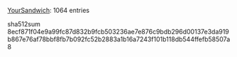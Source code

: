[YourSandwich](https://github.com/YourSandwich): 1064 entries

sha512sum 8ecf871f04e9a99fc87d832b9fcb503236ae7e876c9bdb296d00137e3da919b867e76af78bbf8fb7b092fc52b2883a1b16a7243f101b118db544ffefb58507a8
